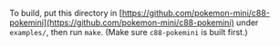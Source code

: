 To build, put this directory in [https://github.com/pokemon-mini/c88-pokemini](https://github.com/pokemon-mini/c88-pokemini) under `examples/`, then run `make`. (Make sure `c88-pokemini` is built first.)
